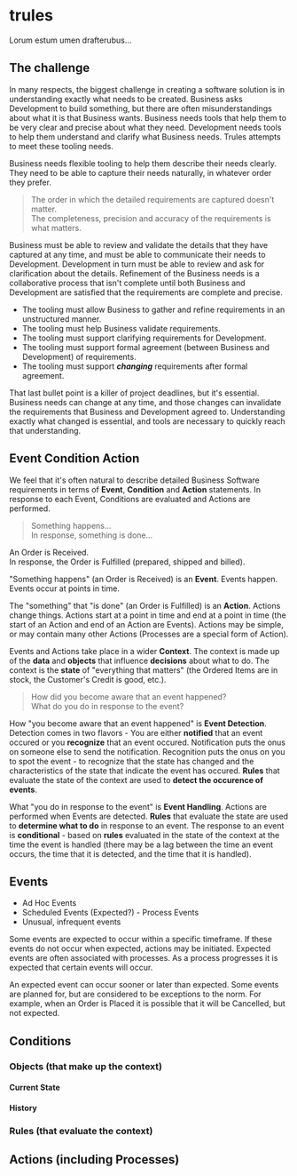 # trules
Lorum estum umen drafterubus...  

## The challenge

In many respects, the biggest challenge in creating a software solution is in understanding exactly what needs to be created. Business asks Development to build something, but there are often misunderstandings about what it is that Business wants. Business needs tools that help them to be very clear and precise about what they need. Development needs tools to help them understand and clarify what Business needs. Trules attempts to meet these tooling needs.  

Business needs flexible tooling to help them describe their needs clearly. They need to be able to capture their needs naturally, in whatever order they prefer.

> The order in which the detailed requirements are captured doesn't matter.  
> The completeness, precision and accuracy of the requirements is what matters.  

Business must be able to review and validate the details that they have captured at any time, and must be able to communicate their needs to Development. Development in turn must be able to review and ask for clarification about the details. Refinement of the Business needs is a collaborative process that isn't complete until both Business and Development are satisfied that the requirements are complete and precise.

* The tooling must allow Business to gather and refine requirements in an unstructured manner.
* The tooling must help Business validate requirements.
* The tooling must support clarifying requirements for Development.
* The tooling must support formal agreement (between Business and Development) of requirements.
* The tooling must support ***changing*** requirements after formal agreement.

That last bullet point is a killer of project deadlines, but it's essential. Business needs can change at any time, and those changes can invalidate the requirements that Business and Development agreed to. Understanding exactly what changed is essential, and tools are necessary to quickly reach that understanding.

## Event Condition Action

We feel that it's often natural to describe detailed Business Software requirements in terms of **Event**, **Condition** and **Action** statements. In response to each Event, Conditions are evaluated and Actions are performed.

> Something happens...  
> In response, something is done...  

An Order is Received.  
In response, the Order is Fulfilled (prepared, shipped and billed).

"Something happens" (an Order is Received) is an **Event**. Events happen. Events occur at points in time.  
  
The "something" that "is done" (an Order is Fulfilled) is an **Action**.  Actions change things. Actions start at a point in time and end at a point in time (the start of an Action and end of an Action are Events). Actions may be simple, or may contain many other Actions (Processes are a special form of Action).  

Events and Actions take place in a wider **Context**. The context is made up of the **data** and **objects** that influence **decisions** about what to do. The context is the **state** of "everything that matters" (the Ordered Items are in stock, the Customer's Credit is good, etc.).  

> How did you become aware that an event happened?  
> What do you do in response to the event?  

How "you become aware that an event happened" is **Event Detection**. Detection comes in two flavors - You are either **notified** that an event occured or you **recognize** that an event occured. Notification puts the onus on someone else to send the notification. Recognition puts the onus on you to spot the event - to recognize that the state has changed and the characteristics of the state that indicate the event has occured. **Rules** that evaluate the state of the context are used to **detect the occurence of events**.  

What "you do in response to the event" is **Event Handling**. Actions are performed when Events are detected. **Rules** that evaluate the state are used to **determine what to do** in response to an event. The response to an event is **conditional** - based on **rules** evaluated in the state of the context at the time the event is handled (there may be a lag between the time an event occurs, the time that it is detected, and the time that it is handled).  

## Events
* Ad Hoc Events
* Scheduled Events (Expected?) - Process Events
* Unusual, infrequent events  

Some events are expected to occur within a specific timeframe. If these events do not occur when expected, actions may be initiated. Expected events are often associated with processes. As a process progresses it is expected that certain events will occur.

An expected event can occur sooner or later than expected.
Some events are planned for, but are considered to be exceptions to the norm. For example, when an Order is Placed it is possible that it will be Cancelled, but not expected.


## Conditions
### Objects (that make up the context)
#### Current State
#### History
### Rules (that evaluate the context)

## Actions (including Processes)
